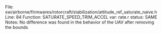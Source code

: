File: sw/airborne/firmwares/rotorcraft/stabilization/attitude_ref_saturate_naive.h
Line: 84
Function: SATURATE_SPEED_TRIM_ACCEL
var: rate.r
status: SAME
Notes: No difference was found in the behavior of the UAV after removing the bounds
